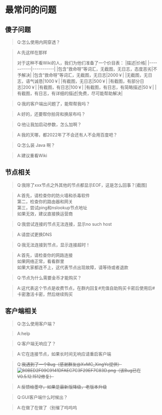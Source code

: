 # 最常问的问题
## 傻子问题
> Q:怎么使用内网穿透？  

> A:先这样在那样  
>
> 对于这种不看Wiki的人，我们为他们准备了一个价目表：
> |描述|价格|
> |-----------|-----------|
> |包含“救命呀”等词汇，无截图，无日志，态度恶劣|不予解决|
> |包含“救命呀”等词汇，无截图，无日志|2000￥|
> |无截图，无日志，语气诚恳|1000￥|
> |有截图，无日志|500￥|
> |有截图，有部分日志|200￥|
> |有截图，有日志|100￥|
> |有截图，有日志，有简略描述|50￥|
> |有截图，有日志，有详细的描述|免费，尽可能帮助解决|  
  
  
> Q:我的客户端出问题了，能帮帮我吗？  

> A:好的，还要帮你拍背和换尿布吗？  
  
  
> Q:他让我加启动参数，怎么加啊？  

> A:我的天哪，都2022年了不会还有人不会用百度吧？  

> Q:怎么装 Java 啊？  

> A:建议重看Wiki

## 节点相关
> Q:我除了xxx节点之外其他的节点都显示EOF，这是怎么回事？[截图]  

> A:首先，请检查你的防火墙和杀毒软件  
> 第二，检查你的路由器和网关  
> 第三，尝试ping和nslookup节点地址  
> 如果无效，建议直接换运营商  

> Q:我尝试连接的节点无法连接，显示no such host  

> A:请尝试更换DNS  

> Q:我无法连接到节点，显示连接超时！  

> A:首先，请检查你的网路连接  
> 如果网络正常，看看群里  
> 如果大家都连不上，这代表节点出现故障，请等待或者退款  

> Q:节点为什么需要金币才能购买？  

> A:这代表这个节点是收费节点，在群内回复#充值自助购买卡密后使用后#卡密激活卡密，然后继续购买

## 客户端相关
> Q:怎么使用客户端？  
  
> A:help  

> Q:客户端无响应了？  

> A:它在连接节点，如果长时间无响应请重启客户端  

> Q:~~我遇到了一个Bug（感谢群友@XvMC_XingYe提供）![80BED2F09C9141DFAEC7C3F29EF7C83D.png](https://crabpic.oss-cn-qingdao.aliyuncs.com/2022/01/20/80BED2F09C9141DFAEC7C3F29EF7C83D.png)（该Bug已在V0.5.12.1512修复）~~
 
> A:~~反馈给墨守，如果是最新版降级，老版本升级~~  

> Q:GUI客户端什么时候出？  

> A:在做了在做了（别催了呜呜呜